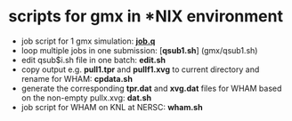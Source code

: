 # scripts for gmx in \*NIX environment
- job script for 1 gmx simulation: [**job.q**](gmx/job.q)
- loop multiple jobs in one submission: [**qsub1.sh**] (gmx/qsub1.sh)
- edit qsub$i.sh file in one batch: **edit.sh**
- copy output e.g. **pull1.tpr** and **pullf1.xvg** to current directory and rename for WHAM: **cpdata.sh**
- generate the corresponding **tpr.dat** and **xvg.dat** files for WHAM based on the non-empty pullx.xvg: **dat.sh**
- job script for WHAM on KNL at NERSC: **wham.sh**

